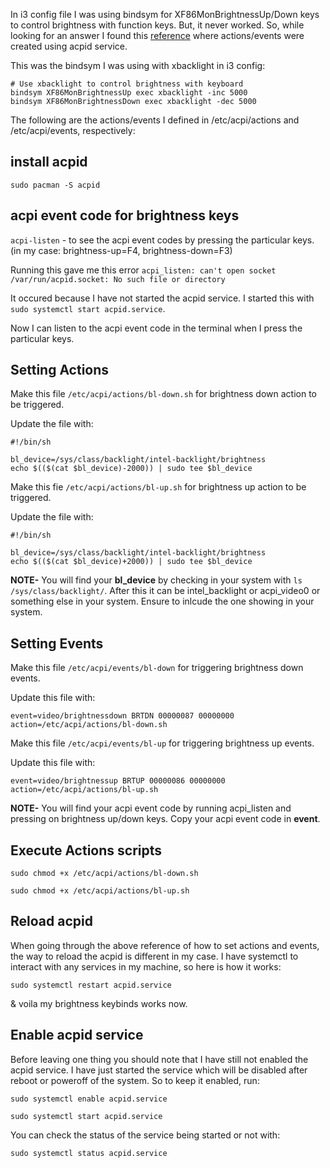 In i3 config file I was using bindsym for XF86MonBrightnessUp/Down keys to control brightness with 
function keys. But, it never worked. So, while looking for an answer I found this [reference](https://unix.stackexchange.com/questions/322814/xf86monbrightnessup-xf86monbrightnessdown-special-keys-not-working/427572#427572) where actions/events were created using acpid service.

This was the bindsym I was using with xbacklight in i3 config: 

```
# Use xbacklight to control brightness with keyboard
bindsym XF86MonBrightnessUp exec xbacklight -inc 5000
bindsym XF86MonBrightnessDown exec xbacklight -dec 5000
```

The following are the actions/events I defined in /etc/acpi/actions and /etc/acpi/events, respectively:

## install acpid

`sudo pacman -S acpid`

## acpi event code for brightness keys

`acpi-listen` - to see the acpi event codes by pressing the particular keys. (in my case: brightness-up=F4, brightness-down=F3) 

Running this gave me this error `acpi_listen: can't open socket /var/run/acpid.socket: No such file or directory`

It occured because I have not started the acpid service. I started this with `sudo systemctl start acpid.service`.

Now I can listen to the acpi event code in the terminal when I press the particular keys.

## Setting Actions 

Make this file `/etc/acpi/actions/bl-down.sh` for brightness down action to be triggered.

Update the file with: 

```
#!/bin/sh

bl_device=/sys/class/backlight/intel-backlight/brightness
echo $(($(cat $bl_device)-2000)) | sudo tee $bl_device
```

Make this fie `/etc/acpi/actions/bl-up.sh` for brightness up action to be triggered. 

Update the file with: 

```
#!/bin/sh

bl_device=/sys/class/backlight/intel-backlight/brightness
echo $(($(cat $bl_device)+2000)) | sudo tee $bl_device
```

**NOTE-** You will find your **bl_device** by checking in your system with `ls /sys/class/backlight/`. After this it can be intel_backlight or acpi_video0 or something else in your system. Ensure to inlcude the one showing in your system. 

## Setting Events

Make this file `/etc/acpi/events/bl-down` for triggering brightness down events.

Update this file with: 

```
event=video/brightnessdown BRTDN 00000087 00000000
action=/etc/acpi/actions/bl-down.sh
```

Make this file `/etc/acpi/events/bl-up` for triggering brightness up events.

Update this file with: 

```
event=video/brightnessup BRTUP 00000086 00000000
action=/etc/acpi/actions/bl-up.sh
```

**NOTE-** You will find your acpi event code by running acpi_listen and pressing on brightness up/down keys. Copy your acpi event code in **event**.

## Execute Actions scripts 

`sudo chmod +x /etc/acpi/actions/bl-down.sh`

`sudo chmod +x /etc/acpi/actions/bl-up.sh`

## Reload acpid 

When going through the above reference of how to set actions and events, the way to reload the acpid
is different in my case. I have systemctl to interact with any services in my machine, so here is how it works: 

`sudo systemctl restart acpid.service`

& voila my brightness keybinds works now. 

## Enable acpid service

Before leaving one thing you should note that I have still not enabled the acpid service. I have just 
started the service which will be disabled after reboot or poweroff of the system. So to keep it 
enabled, run: 

`sudo systemctl enable acpid.service`

`sudo systemctl start acpid.service`

You can check the status of the service being started or not with: 

`sudo systemctl status acpid.service`
